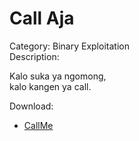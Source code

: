 # Call Aja
Category: Binary Exploitation  
Description:

Kalo suka ya ngomong,  
kalo kangen ya call.

Download:
- [CallMe](./forplayer/CallMe)